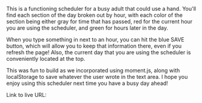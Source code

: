 This is a functioning scheduler for a busy adult that could use a hand. You'll find each section of the day broken out by hour, with each color of the section being either gray for time that has passed, red for the current hour you are using the scheduler, and green for hours later in the day. 

When you type something in next to an hour, you can hit the blue SAVE button, which will allow you to keep that information there, even if you refresh the page! Also, the current day that you are using the scheduler is conveniently located at the top. 

This was fun to build as we incorporated using moment.js, along with localStorage to save whatever the user wrote in the text area. I hope you enjoy using this scheduler next time you have a busy day ahead! 

Link to live URL: 

